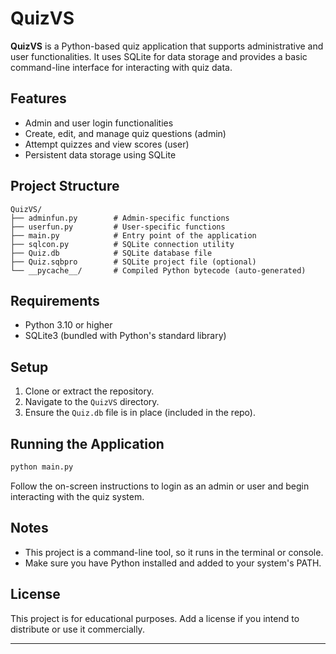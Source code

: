  
# QuizVS 

**QuizVS** is a Python-based quiz application that supports administrative and user functionalities. It uses SQLite for data storage and provides a basic command-line interface for interacting with quiz data.

## Features

- Admin and user login functionalities
- Create, edit, and manage quiz questions (admin) 
- Attempt quizzes and view scores (user)
- Persistent data storage using SQLite

## Project Structure

```
QuizVS/
├── adminfun.py        # Admin-specific functions
├── userfun.py         # User-specific functions
├── main.py            # Entry point of the application
├── sqlcon.py          # SQLite connection utility
├── Quiz.db            # SQLite database file
├── Quiz.sqbpro        # SQLite project file (optional)
└── __pycache__/       # Compiled Python bytecode (auto-generated)
```

## Requirements

- Python 3.10 or higher
- SQLite3 (bundled with Python's standard library)

## Setup

1. Clone or extract the repository.
2. Navigate to the `QuizVS` directory.
3. Ensure the `Quiz.db` file is in place (included in the repo).

## Running the Application

```bash
python main.py
```

Follow the on-screen instructions to login as an admin or user and begin interacting with the quiz system.

## Notes

- This project is a command-line tool, so it runs in the terminal or console.
- Make sure you have Python installed and added to your system's PATH.

## License

This project is for educational purposes. Add a license if you intend to distribute or use it commercially.

---
